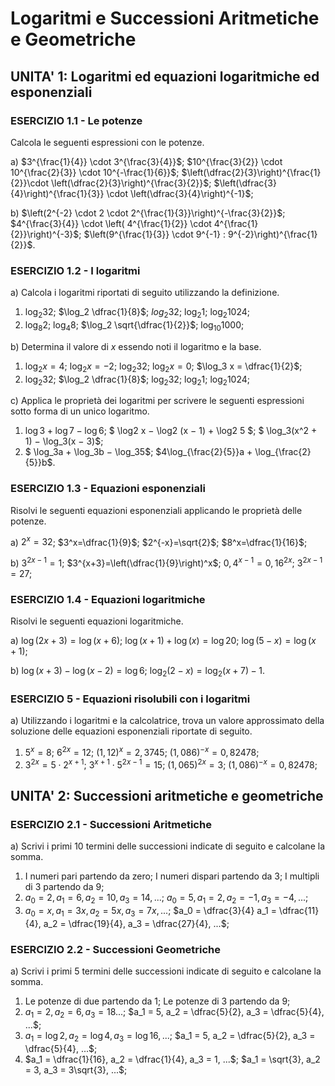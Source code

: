 
# Logaritmi e Successioni Aritmetiche e Geometriche

## UNITA' 1: Logaritmi ed equazioni logaritmiche ed esponenziali

### ESERCIZIO 1.1 - Le potenze

Calcola le seguenti espressioni con le potenze.

a) $3^{\frac{1}{4}} \cdot 3^{\frac{3}{4}}$;    $10^{\frac{3}{2}} \cdot 10^{\frac{2}{3}} \cdot 10^{-\frac{1}{6}}$;    $\left(\dfrac{2}{3}\right)^{\frac{1}{2}}\cdot \left(\dfrac{2}{3}\right)^{\frac{3}{2}}$;    $\left(\dfrac{3}{4}\right)^{\frac{1}{3}} \cdot \left(\dfrac{3}{4}\right)^{-1}$;

b) $\left(2^{-2} \cdot 2 \cdot 2^{\frac{1}{3}}\right)^{-\frac{3}{2}}$;    $4^{\frac{3}{4}} \cdot \left( 4^{\frac{1}{2}} \cdot 4^{\frac{1}{2}}\right)^{-3}$;    $\left(9^{\frac{1}{3}} \cdot 9^{-1} : 9^{-2}\right)^{\frac{1}{2}}$.




### ESERCIZIO 1.2 - I logaritmi

a) Calcola i logaritmi riportati di seguito utilizzando la definizione.

1. $\log_2 32$;  $\log_2 \dfrac{1}{8}$;  $log_2 32$;  $\log_2 1$;  $\log_2 1024$;
2. $\log_8 2$;  $\log_4 8$;  $\log_2 \sqrt{\dfrac{1}{2}}$;  $\log_{10} 1000$;

b) Determina il valore di $x$ essendo noti il logaritmo e la base.

1. $\log_2 x = 4$;  $\log_2 x = -2$;  $\log_2 32$;  $\log_2 x= 0$;  $\log_3 x = \dfrac{1}{2}$;
2. $\log_2 32$;  $\log_2 \dfrac{1}{8}$;  $\log_2 32$;  $\log_2 1$;  $\log_2 1024$;

c) Applica le proprietà dei logaritmi per scrivere le seguenti espressioni sotto forma di un unico logaritmo.

1. $\log3 + \log 7 − \log 6$;     $ \log2 x − \log2 (x − 1) + \log2 5 $;     $ \log_3(x^2 + 1) − \log_3(x − 3)$;
2. $ \log_3a + \log_3b − \log_35$;     $4\log_{\frac{2}{5}}a + \log_{\frac{2}{5}}b$.



### ESERCIZIO 1.3 - Equazioni esponenziali

Risolvi le seguenti equazioni esponenziali applicando le proprietà delle potenze.

a) $2^x=32$;   $3^x=\dfrac{1}{9}$;   $2^{-x}=\sqrt{2}$;   $8^x=\dfrac{1}{16}$;   

b) $3^{2x-1}=1$;   $3^{x+3}=\left(\dfrac{1}{9}\right)^x$;   $0,4^{x-1}=0,16^{2x}$;   $3^{2x-1}=27$;



### ESERCIZIO 1.4 - Equazioni logaritmiche

Risolvi le seguenti equazioni logaritmiche.

a) $\log(2x+3)=\log(x+6)$;     $\log(x+1)+\log(x)=\log20$;     $\log(5-x)=\log(x+1)$;

b) $\log(x+3)-\log(x-2)=\log6$;     $\log_2(2-x)=\log_2(x+7)-1$.



### ESERCIZIO 5 - Equazioni risolubili con i logaritmi

a) Utilizzando i logaritmi e la calcolatrice, trova un valore approssimato della soluzione delle equazioni esponenziali riportate di seguito.

1. $5^x=8$;   $6^{2x}=12$;   $(1,12)^x=2,3745$;       $(1,086)^{-x}=0,82478$;
2. $3^{2x}=5 \cdot 2^{x+1}$;   $3^{x+1} \cdot 5^{2x-1}=15$;   $(1,065)^{2x}=3$;   $(1,086)^{-x}=0,82478$;



## UNITA' 2: Successioni aritmetiche e geometriche

### ESERCIZIO 2.1 - Successioni Aritmetiche

a) Scrivi i primi 10 termini delle successioni indicate di seguito e calcolane la somma.

1. I numeri pari partendo da zero; I numeri dispari partendo da 3; I multipli di 3 partendo da 9;
2. $a_0 = 2, a_1 = 6, a_2 = 10, a_3 = 14, ...$;     $a_0 = 5, a_1 = 2, a_2 = -1, a_3 = -4, ...$;
3. $a_0 = x, a_1 = 3x, a_2 = 5x, a_3 = 7x, ...$;     $a_0 = \dfrac{3}{4} a_1 = \dfrac{11}{4}, a_2 = \dfrac{19}{4}, a_3 = \dfrac{27}{4}, ...$;



### ESERCIZIO 2.2 - Successioni Geometriche

a) Scrivi i primi 5 termini delle successioni indicate di seguito e calcolane la somma.

1. Le potenze di due partendo da 1; Le potenze di 3 partendo da 9;
2. $a_1 = 2, a_2 = 6, a_3 = 18 ...$;     $a_1 = 5, a_2 = \dfrac{5}{2}, a_3 = \dfrac{5}{4}, ...$;
3. $a_1 = \log2, a_2 = \log4, a_3 = \log16, ...$;     $a_1 = 5, a_2 = \dfrac{5}{2}, a_3 = \dfrac{5}{4}, ...$;
4. $a_1 = \dfrac{1}{16}, a_2 = \dfrac{1}{4}, a_3 = 1, ...$;     $a_1 = \sqrt{3}, a_2 = 3, a_3 = 3\sqrt{3}, ...$;

